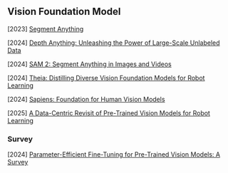 ## Vision Foundation Model

[2023] [Segment Anything](https://arxiv.org/abs/2304.02643)

[2024] [Depth Anything: Unleashing the Power of Large-Scale Unlabeled Data](https://arxiv.org/abs/2401.10891)

[2024] [SAM 2: Segment Anything in Images and Videos](https://ai.meta.com/sam2/)

[2024] [Theia: Distilling Diverse Vision Foundation Models for Robot Learning](https://arxiv.org/abs/2407.20179)

[2024] [Sapiens: Foundation for Human Vision Models](https://arxiv.org/abs/2408.12569)

[2025] [A Data-Centric Revisit of Pre-Trained Vision Models for Robot Learning](https://arxiv.org/abs/2503.06960)



### Survey

[2024] [Parameter-Efficient Fine-Tuning for Pre-Trained Vision Models: A Survey](https://arxiv.org/abs/2402.02242)